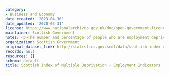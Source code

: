 ```yaml
---
category:
- Business and Economy
date_created: '2023-04-30'
date_updated: '2020-03-31'
license: https://www.nationalarchives.gov.uk/doc/open-government-licence/version/3/
maintainer: Scottish Government
notes: <p>The number and percentage of people who are employment deprived</p>
organization: Scottish Government
original_dataset_link: http://statistics.gov.scot/data/scottish-index-of-multiple-deprivation---employment-indicators
records: null
resources: []
schema: default
title: Scottish Index of Multiple Deprivation - Employment Indicators
---
```

